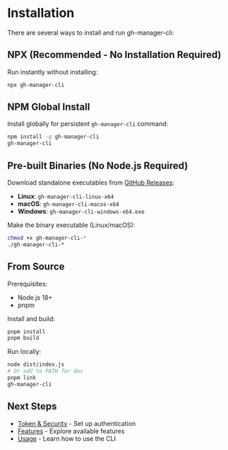 # Installation

There are several ways to install and run gh-manager-cli:

## NPX (Recommended - No Installation Required)

Run instantly without installing:

```bash
npx gh-manager-cli
```

## NPM Global Install

Install globally for persistent `gh-manager-cli` command:

```bash
npm install -g gh-manager-cli
gh-manager-cli
```

## Pre-built Binaries (No Node.js Required)

Download standalone executables from [GitHub Releases](https://github.com/wiiiimm/gh-manager-cli/releases):

- **Linux**: `gh-manager-cli-linux-x64`
- **macOS**: `gh-manager-cli-macos-x64` 
- **Windows**: `gh-manager-cli-windows-x64.exe`

Make the binary executable (Linux/macOS):
```bash
chmod +x gh-manager-cli-*
./gh-manager-cli-*
```

## From Source

Prerequisites:
- Node.js 18+
- pnpm

Install and build:

```bash
pnpm install
pnpm build
```

Run locally:

```bash
node dist/index.js
# Or add to PATH for dev
pnpm link
gh-manager-cli
```

## Next Steps

- [Token & Security](Token-and-Security.md) - Set up authentication
- [Features](Features.md) - Explore available features
- [Usage](Usage.md) - Learn how to use the CLI

